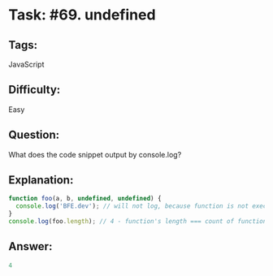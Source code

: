 # Task: #69. undefined

## Tags: 

JavaScript

## Difficulty:

Easy

## Question:

What does the code snippet output by console.log?

## Explanation:

```javascript
function foo(a, b, undefined, undefined) {
  console.log('BFE.dev'); // will not log, because function is not executed
}
console.log(foo.length); // 4 - function's length === count of function's arguments
```

## Answer:

```javascript
4
```
